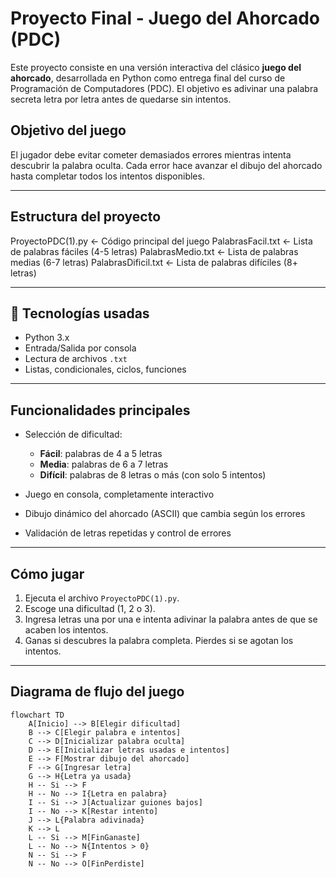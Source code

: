 # Proyecto Final - Juego del Ahorcado (PDC)

Este proyecto consiste en una versión interactiva del clásico **juego del ahorcado**, desarrollada en Python como entrega final del curso de Programación de Computadores (PDC). El objetivo es adivinar una palabra secreta letra por letra antes de quedarse sin intentos.

## Objetivo del juego

El jugador debe evitar cometer demasiados errores mientras intenta descubrir la palabra oculta. Cada error hace avanzar el dibujo del ahorcado hasta completar todos los intentos disponibles.

---

## Estructura del proyecto

ProyectoPDC(1).py ← Código principal del juego
PalabrasFacil.txt ← Lista de palabras fáciles (4-5 letras)
PalabrasMedio.txt ← Lista de palabras medias (6-7 letras)
PalabrasDificil.txt ← Lista de palabras difíciles (8+ letras)

---

## 🔧 Tecnologías usadas

- Python 3.x
- Entrada/Salida por consola
- Lectura de archivos `.txt`
- Listas, condicionales, ciclos, funciones

---

## Funcionalidades principales

- Selección de dificultad:
  - **Fácil**: palabras de 4 a 5 letras
  - **Media**: palabras de 6 a 7 letras
  - **Difícil**: palabras de 8 letras o más (con solo 5 intentos)

- Juego en consola, completamente interactivo
- Dibujo dinámico del ahorcado (ASCII) que cambia según los errores
- Validación de letras repetidas y control de errores

---

## Cómo jugar

1. Ejecuta el archivo `ProyectoPDC(1).py`.
2. Escoge una dificultad (1, 2 o 3).
3. Ingresa letras una por una e intenta adivinar la palabra antes de que se acaben los intentos.
4. Ganas si descubres la palabra completa. Pierdes si se agotan los intentos.

---

## Diagrama de flujo del juego

```mermaid
flowchart TD
    A[Inicio] --> B[Elegir dificultad]
    B --> C[Elegir palabra e intentos]
    C --> D[Inicializar palabra oculta]
    D --> E[Inicializar letras usadas e intentos]
    E --> F[Mostrar dibujo del ahorcado]
    F --> G[Ingresar letra]
    G --> H{Letra ya usada}
    H -- Si --> F
    H -- No --> I{Letra en palabra}
    I -- Si --> J[Actualizar guiones bajos]
    I -- No --> K[Restar intento]
    J --> L{Palabra adivinada}
    K --> L
    L -- Si --> M[FinGanaste]
    L -- No --> N{Intentos > 0}
    N -- Si --> F
    N -- No --> O[FinPerdiste]
```


